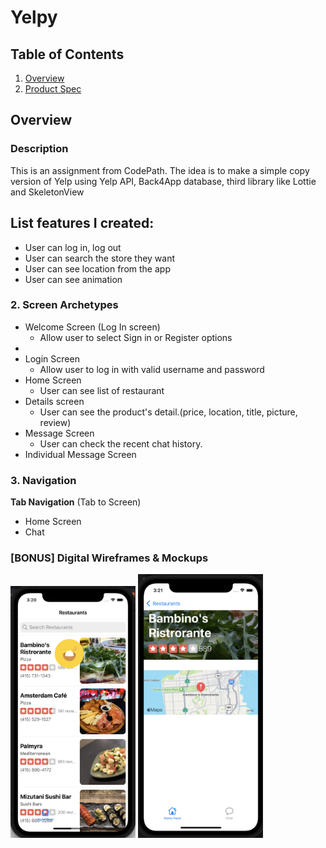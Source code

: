 # Yelpy

## Table of Contents
1. [Overview](#Overview)
2. [Product Spec](#Product-Spec)


## Overview
### Description
This is an assignment from CodePath. The idea is to make a simple copy version of Yelp using Yelp API, Back4App database, third library like Lottie and SkeletonView

## List features I created:
* User can log in, log out
* User can search the store they want
* User can see location from the app
* User can see animation


### 2. Screen Archetypes

* Welcome Screen (Log In screen)
    * Allow user to select Sign in or Register options
* 
* Login Screen
    * Allow user to log in with valid username and password
* Home Screen
    * User can see list of restaurant
* Details screen
    * User can see the product's detail.(price, location, title, picture, review)
* Message Screen
    * User can check the recent chat history. 
* Individual Message Screen

### 3. Navigation

**Tab Navigation** (Tab to Screen)

* Home Screen
* Chat


### [BONUS] Digital Wireframes & Mockups

<p float="left">
  <img src="https://github.com/Michael-ha02/Yelpy/blob/main/Picture/Screen%201.png" width=200>
  <img src="https://github.com/Michael-ha02/Yelpy/blob/main/Picture/Screen%202.png" width=200> 
</p>


